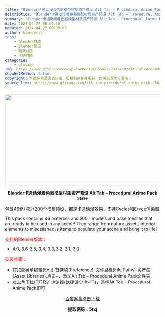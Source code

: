 ```yaml
---
title: "Blender卡通动漫着色器模型材质资产预设 Alt Tab – Procedural Anime Pack 250+"
description: "Blender卡通动漫着色器模型材质资产预设 Alt Tab – Procedural Anime Pack 250+ 包含46组材质+200个模型预设，都是卡通动漫效果，支持Cycles..."
summary: "Blender卡通动漫着色器模型材质资产预设 Alt Tab – Procedural Anime Pack 250+ 包含46组材质+200个模型预设，都是卡通动漫效果，支持Cycles..."
date: 2024-04-27 00:00:00
updated: 2024-04-27 00:00:00
author: blenderit
tags: 
    - Blender材质
    - Blender预设
    - 动漫材质
    - 卡通材质
categories:
    - gfxcamp
img: https://www.gfxcamp.com/wp-content/uploads/2022/10/Alt-Tab-Procedural-Anime-Pack-250.jpg
showGetMethod: false
copyright: 本插件资源来自网络，版权归原作者所有，仅供交流学习使用！
source_link: https://www.gfxcamp.com/alt-tab-procedural-anime-pack-250/
---
```

<div><p><img decoding="async" class="aligncenter size-full wp-image-107282" src="https://www.gfxcamp.com/wp-content/uploads/2022/10/Alt-Tab-Procedural-Anime-Pack-250.jpg" data-src="https://www.gfxcamp.com/wp-content/uploads/2022/10/Alt-Tab-Procedural-Anime-Pack-250.jpg" alt="" width="590" height="295" data-srcset="https://www.gfxcamp.com/wp-content/uploads/2022/10/Alt-Tab-Procedural-Anime-Pack-250.jpg 590w, https://www.gfxcamp.com/wp-content/uploads/2022/10/Alt-Tab-Procedural-Anime-Pack-250-150x75.jpg 150w" data-sizes="(max-width: 590px) 100vw, 590px"></p><p style="text-align: center;"><strong>Blender卡通动漫着色器模型材质资产预设 Alt Tab – Procedural Anime Pack 250+</strong></p><p>包含46组材质+200个模型预设，都是卡通动漫效果，支持Cycles和Eevee渲染器</p><p>This pack contains 46 materials and 200+ models and base meshes that are ready to be used in any scene! They range from nature assets, interior elements to miscellaneous items to populate your scene and bring it to life!</p><p style="text-align: left;"><span style="color: #ff0000;">支持的Blender版本：</span></p><ul>
<li style="text-align: left;">4.0, 3.6, 3.5, 3.4, 3.3, 3.2, 3.1, 3.0</li>
</ul><p style="text-align: left;"><span style="color: #ff0000;">安装步骤：</span></p><ul>
<li>在顶部菜单编辑(Edit)-首选项(Preference)-文件路径(File Paths)-资产库(Asset Libraries),点击+，添加Alt Tab – Procedural Anime Pack文件夹</li>
<li>左上角下拉打开资产浏览器(快捷键Shift+F1)，选择Alt Tab – Procedural Anime Pack即可</li>
</ul><p style="text-align: center;"><a class="maxbutton-3 maxbutton maxbutton-baidu" target="_blank" rel="noopener" href="https://pan.baidu.com/s/12DoV8odeDi8OBjRCiijZTQ?pwd=5txj"><span class="mb-text">百度网盘点击下载</span></a></p><p style="text-align: center;"><strong>提取密码：5txj</strong></p></div>